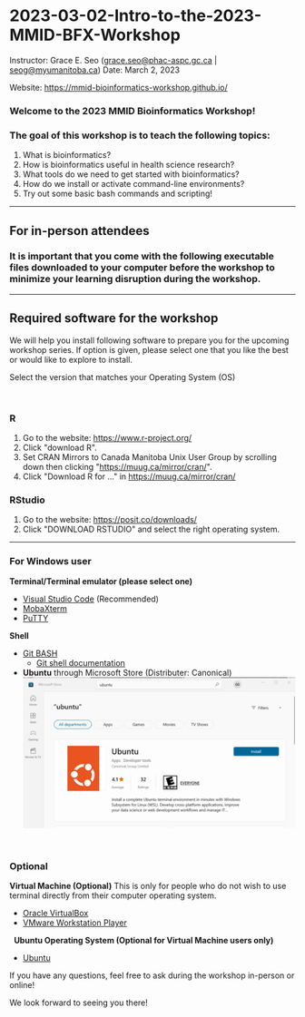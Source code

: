 # 2023-03-02-Intro-to-the-2023-MMID-BFX-Workshop
Instructor: Grace E. Seo (grace.seo@phac-aspc.gc.ca | seog@myumanitoba.ca)
Date: March 2, 2023

Website: https://mmid-bioinformatics-workshop.github.io/


### Welcome to the 2023 MMID Bioinformatics Workshop!

### The goal of this workshop is to teach the following topics:
1. What is bioinformatics?
2. How is bioinformatics useful in health science research?
3. What tools do we need to get started with bioinformatics?
4. How do we install or activate command-line environments?
5. Try out some basic bash commands and scripting!

***

## For in-person attendees
### It is important that you come with the following executable files downloaded to your computer before the workshop to minimize your learning disruption during the workshop.

***
## Required software for the workshop

We will help you install following software to prepare you for the upcoming workshop series. If option is given, please select one that you like the best or would like to explore to install.

Select the version that matches your Operating System (OS)

&nbsp;
### R
1. Go to the website: https://www.r-project.org/
2. Click "download R".
2. Set CRAN Mirrors to Canada Manitoba Unix User Group by scrolling down then clicking "https://muug.ca/mirror/cran/".
3. Click "Download R for ..." in https://muug.ca/mirror/cran/

### RStudio
1. Go to the website: https://posit.co/downloads/
2. Click "DOWNLOAD RSTUDIO" and select the right operating system.

***
### For Windows user 
**Terminal/Terminal emulator (please select one)** 
- [Visual Studio Code](https://code.visualstudio.com/download) (Recommended)
- [MobaXterm](https://mobaxterm.mobatek.net/)
- [PuTTY](https://www.putty.org/)


**Shell**
- [Git BASH](https://git-scm.com/)
    - [Git shell documentation](https://git-scm.com/docs/git-shell#:~:text=This%20is%20a%20login%20shell,in%20the%20user's%20home%20directory.)
- **Ubuntu** through Microsoft Store (Distributer: Canonical)
![Search Ubuntu MS store](/images/MSstore_Ubuntu.png)



&nbsp;
### Optional
**Virtual Machine (Optional)**
This is only for people who do not wish to use terminal directly from their computer operating system.
- [Oracle VirtualBox](https://www.virtualbox.org/) 
- [VMware Workstation Player](https://www.vmware.com/ca/products/workstation-player.html)


&nbsp;
**Ubuntu Operating System (Optional for Virtual Machine users only)**
- [Ubuntu](https://ubuntu.com/)


If you have any questions, feel free to ask during the workshop in-person or online!

We look forward to seeing you there!

